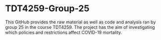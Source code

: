 # TDT4259-Group-25
This GitHub provides the raw material as well as code and analysis ran by group 25 in the course TDT4259. The project has the aim of investigating which policies and restrictions affect COVID-19 mortality.
